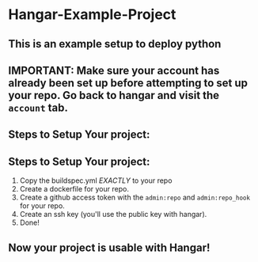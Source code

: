 # Hangar-Example-Project

## This is an example setup to deploy python

## IMPORTANT: Make sure your account has already been set up before attempting to set up your repo. Go back to hangar and visit the `account` tab.

## Steps to Setup Your project:

## Steps to Setup Your project:
1. Copy the buildspec.yml *EXACTLY* to your repo
2. Create a dockerfile for your repo.
3. Create a github access token with the `admin:repo` and `admin:repo_hook` for your repo.
4. Create an ssh key (you'll use the public key with hangar).
5. Done!

## Now your project is usable with Hangar! 
